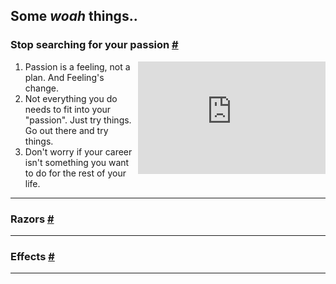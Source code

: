 ## Some _woah_ things..

### Stop searching for your passion [#](#stop-passion-searching)

<iframe align="right"  width="300" height="180"  src="https://www.youtube.com/embed/6MBaFL7sCb8" title="YouTube video player" frameborder="0" allow="accelerometer; autoplay; clipboard-write; encrypted-media; gyroscope; picture-in-picture" allowfullscreen></iframe>

1. Passion is a feeling, not a plan. And Feeling's change.
2. Not everything you do needs to fit into your "passion". Just try things. Go out there and try things.
3. Don't worry if your career isn't something you want to do for the rest of your life.

---

### Razors [#](razors)

---

### Effects [#](effects)

---
